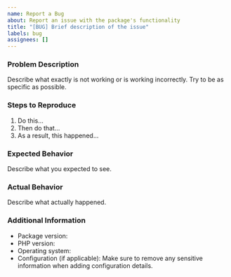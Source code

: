 ```yaml
---
name: Report a Bug
about: Report an issue with the package's functionality
title: "[BUG] Brief description of the issue"
labels: bug
assignees: []
---
```


### Problem Description
Describe what exactly is not working or is working incorrectly. Try to be as specific as possible.

### Steps to Reproduce
1. Do this...
2. Then do that...
3. As a result, this happened...

### Expected Behavior
Describe what you expected to see.

### Actual Behavior
Describe what actually happened.

### Additional Information
- Package version:
- PHP version:
- Operating system:
- Configuration (if applicable): Make sure to remove any sensitive information when adding configuration details.